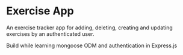# Exercise App

An exercise tracker app for adding, deleting, creating and updating exercises by an authenticated user.

Build while learning mongoose ODM and authentication in Express.js
